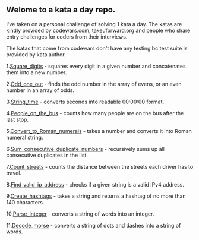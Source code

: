 ## Welome to a kata a day repo.

I've taken on a personal challenge of solving 1 kata a day.
The katas are kindly provided by codewars.com, takeuforward.org 
and people who share entry challenges for coders from their interviews.

The katas that come from codewars don't have any testing bc test suite is provided by kata author.

1.[Square_digits](src/square_digits.py) - squares every digit in a given number and concatenates them into a new number.


2.[Odd_one_out](src/odd_one_out.py) - finds the odd number in the array of evens, or an even number in an array of odds.

3.[String_time](src/string_time.py) - converts seconds into readable 00:00:00 format.

4.[People_on_the_bus](src/people_in_the_bus.py) - counts how many people are on the bus after the last stop.

5.[Convert_to_Roman_numerals](src/roman_numbers.py) - takes a number and converts it into Roman numeral string.

6.[Sum_consecutive_duplicate_numbers](src/sum_consecutive_duplicates.py) - recursively sums up all consecutive duplicates in the list.

7.[Count_streets](src/count_streets.py) - counts the distance between the streets each driver has to travel.

8.[Find_valid_ip_address](src/find_valid_ipaddress.py) - checks if a given string is a valid IPv4 address.

9.[Create_hashtags](src/create_hashtags.py) - takes a string and returns a hashtag of no more than 140 characters.

10.[Parse_integer](src/parse_integer.py) - converts a string of words into an integer.

11.[Decode_morse](src/decode_morse.py) - converts a string of dots and dashes into a string of words.